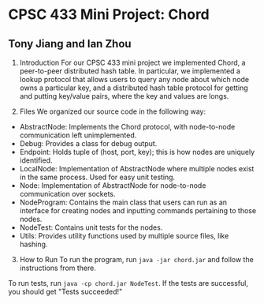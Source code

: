 # CPSC 433 Mini Project: Chord #
## Tony Jiang and Ian Zhou ##

1) Introduction
For our CPSC 433 mini project we implemented Chord, a peer-to-peer distributed 
hash table. In particular, we implemented a lookup protocol that allows users
to query any node about which node owns a particular key, and a distributed hash
table protocol for getting and putting key/value pairs, where the key and values
are longs.

2) Files
We organized our source code in the following way:
- AbstractNode: Implements the Chord protocol, with node-to-node communication
                left unimplemented.
- Debug: Provides a class for debug output.
- Endpoint: Holds tuple of (host, port, key); this is how nodes are uniquely
            identified.
- LocalNode: Implementation of AbstractNode where multiple nodes exist in the
             same process. Used for easy unit testing.
- Node: Implementation of AbstractNode for node-to-node communication over
        sockets.
- NodeProgram: Contains the main class that users can run as an interface for
               creating nodes and inputting commands pertaining to those nodes.
- NodeTest: Contains unit tests for the nodes.
- Utils: Provides utility functions used by multiple source files, like hashing.

3) How to Run
To run the program, run `java -jar chord.jar` and follow the instructions from
there.

To run tests, run `java -cp chord.jar NodeTest`. If the tests are successful,
you should get "Tests succeeded!"
